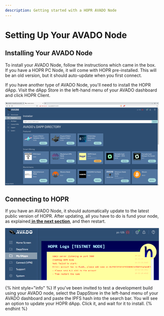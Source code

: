 ```yaml
---
description: Getting started with a HOPR AVADO Node
---
```


# Setting Up Your AVADO Node

## Installing Your AVADO Node

To install your AVADO Node, follow the instructions which came in the box. If you have a HOPR PC Node, it will come with HOPR pre-installed. This will be an old version, but it should auto-update when you first connect.

If you have another type of AVADO Node, you'll need to install the HOPR dApp. Visit the dApp Store in the left-hand menu of your AVADO dashboard and click HOPR Client.

![](../.gitbook/assets/hopr-client-avado-dashboard-2%20%281%29%20%281%29.png)

## **Connecting to HOPR**

If you have an AVADO Node, it should automatically update to the latest public version of HOPR. After updating, all you have to do is fund your node, as explained[ **in the next section**](funding-your-avado-node.md), and then restart.

![](../.gitbook/assets/avado-no-funds%20%282%29%20%282%29.png)

{% hint style="info" %}
If you've been invited to test a development build using your AVADO node, select the DappStore in the left-hand menu of your AVADO dashboard and paste the IPFS hash into the search bar. You will see an option to update your HOPR dApp. Click it, and wait for it to install.
{% endhint %}
